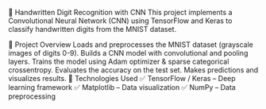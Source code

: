🧠 Handwritten Digit Recognition with CNN
This project implements a Convolutional Neural Network (CNN) using TensorFlow and Keras to classify handwritten digits from the MNIST dataset.

🔹 Project Overview
Loads and preprocesses the MNIST dataset (grayscale images of digits 0-9).
Builds a CNN model with convolutional and pooling layers.
Trains the model using Adam optimizer & sparse categorical crossentropy.
Evaluates the accuracy on the test set.
Makes predictions and visualizes results.
🔧 Technologies Used
✅ TensorFlow / Keras – Deep learning framework
✅ Matplotlib – Data visualization
✅ NumPy – Data preprocessing
